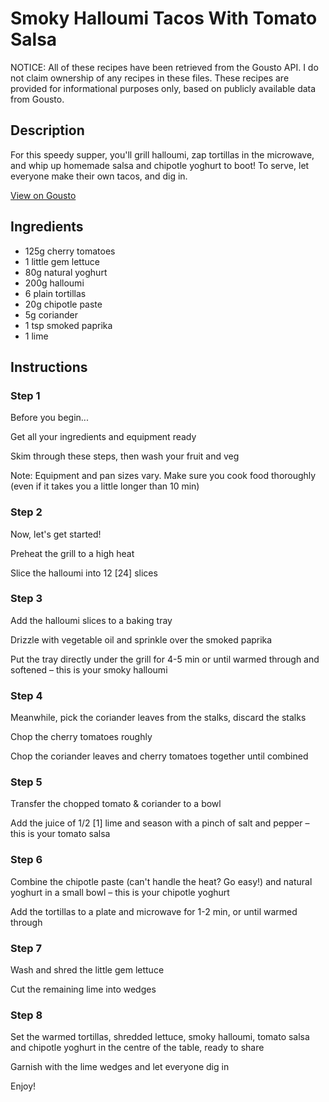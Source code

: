 # Smoky Halloumi Tacos With Tomato Salsa

NOTICE: All of these recipes have been retrieved from the Gousto API. I do not claim ownership of any recipes in these files. These recipes are provided for informational purposes only, based on publicly available data from Gousto.

## Description

For this speedy supper, you'll grill halloumi, zap tortillas in the microwave, and whip up homemade salsa and chipotle yoghurt to boot! To serve, let everyone make their own tacos, and dig in.

[View on Gousto](https://www.gousto.co.uk/recipes/cookbook/smoky-halloumi-tacos-with-tomato-salsa)

## Ingredients

- 125g cherry tomatoes
- 1 little gem lettuce
- 80g natural yoghurt
- 200g halloumi
- 6 plain tortillas
- 20g chipotle paste
- 5g coriander
- 1 tsp smoked paprika
- 1 lime

## Instructions


### Step 1

Before you begin...

Get all your ingredients and equipment ready

Skim through these steps, then wash your fruit and veg

Note: Equipment and pan sizes vary. Make sure you cook food thoroughly (even if it takes you a little longer than 10 min)


### Step 2

Now, let's get started!

Preheat the grill to a high heat

Slice the halloumi into 12 <span class="text-danger">[24]</span> slices


### Step 3

Add the halloumi slices to a baking tray

Drizzle with vegetable oil and sprinkle over the smoked paprika

Put the tray directly under the grill for 4-5 min or until warmed through and softened – this is your smoky halloumi


### Step 4

Meanwhile, pick the coriander leaves from the stalks, discard the stalks

Chop the cherry tomatoes roughly

Chop the coriander leaves and cherry tomatoes together until combined


### Step 5

Transfer the chopped tomato & coriander to a bowl

Add the juice of 1/2<span class="text-danger"> [1] </span>lime and season with a pinch of salt and pepper – this is your tomato salsa


### Step 6

Combine the chipotle paste (can't handle the heat? Go easy!) and natural yoghurt in a small bowl – this is your chipotle yoghurt

Add the tortillas to a plate and microwave for 1-2 min, or until warmed through


### Step 7

Wash and shred the little gem lettuce

Cut the remaining lime into wedges

### Step 8

Set the warmed tortillas, shredded lettuce, smoky halloumi, tomato salsa and chipotle yoghurt in the centre of the table, ready to share

Garnish with the lime wedges and let everyone dig in

Enjoy!


